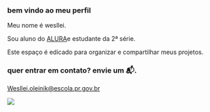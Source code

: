 ### bem vindo ao meu perfil 

Meu nome é wesllei.

Sou aluno do [ALURA]( https://www.alura.com.br/)e estudante da 2ª série.

Este espaço é edicado para organizar e compartilhar meus projetos.

### quer entrar em contato? envie um 📬.

Wesllei.oleinik@escola.pr.gov.br

![](https://media.tenor.com/mOR-MnUI3QEAAAAM/confused-white-persian-guardian.gif)

